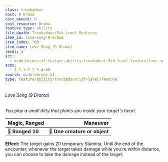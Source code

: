 ```yaml
---
class: troubadour
cost: 9 Drama
cost_amount: 9
cost_resource: Drama
feature_type: ability
file_dpath: Troubadour/5th-Level Features
item_id: love-song-9-drama
item_index: '03'
item_name: Love Song (9 Drama)
level: 5
scc:
  - mcdm.heroes.v1:feature.ability.troubadour.5th-level-feature:love-song-9-drama
scdc:
  - 1.1.1:7.2.3.4:03
source: mcdm.heroes.v1
type: feature/ability/troubadour/5th-level-feature
---
```


###### Love Song (9 Drama)

*You play a small ditty that plants you inside your target's heart.*

| **Magic, Ranged** |                  **Maneuver** |
| ----------------- | ----------------------------: |
| **📏 Ranged 10**  | **🎯 One creature or object** |

**Effect:** The target gains 20 temporary Stamina. Until the end of the encounter, whenever the target takes damage while you're within distance, you can choose to take the damage instead of the target.
